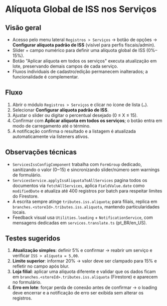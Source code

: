 # Alíquota Global de ISS nos Serviços

## Visão geral
- Acesso pelo menu lateral `Registros > Serviços` → botão de opções → **Configurar alíquota padrão de ISS** (visível para perfis fiscais/admin).
- Slider + campo numérico para definir uma alíquota global de ISS (0%–15%).
- Botão "Aplicar alíquota em todos os serviços" executa atualização em lote, preservando demais campos de cada serviço.
- Fluxos individuais de cadastro/edição permanecem inalterados; a funcionalidade é complementar.

## Fluxo
1. Abrir o módulo `Registros > Serviços` e clicar no ícone de lista (`…`).
2. Selecionar **Configurar alíquota padrão de ISS**.
3. Ajustar o slider ou digitar o percentual desejado (0 ≤ X ≤ 15).
4. Confirmar com **Aplicar alíquota em todos os serviços**; o botão entra em modo de carregamento até o término.
5. A notificação confirma o resultado e a listagem é atualizada automaticamente via listeners ativos.

## Observações técnicas
- `ServicesIssConfigComponent` trabalha com `FormGroup` dedicado, sanitizando o valor (0‒15) e sincronizando slider/número sem warnings de formulário.
- `ServicesService.applyIssAliquotaToAllServices` pagina todos os documentos via `fetchAllServices`, aplica `FieldValue.date` como `modifiedDate` e atualiza até 400 registros por batch para respeitar limites do Firestore.
- A escrita sempre atinge `tributes.iss.aliquota`; para filiais, replica em `branches.<storeId>.tributes.iss.aliquota`, mantendo particularidades locais.
- Feedback visual usa `Utilities.loading` + `NotificationService`, com mensagens dedicadas em `services.translate.ts` (pt_BR/en_US).

## Testes sugeridos
1. **Atualização simples**: definir 5% e confirmar → reabrir um serviço e verificar `ISS > alíquota = 5,00`.
2. **Limite superior**: informar 20% → valor deve ser clampado para 15% e refletir no campo após blur.
3. **Loja filial**: aplicar uma alíquota diferente e validar que os dados ficam em `branches.<storeId>.tributes.iss.aliquota` (Firestore) e aparecem no formulário.
4. **Erro em lote**: forçar perda de conexão antes de confirmar → o loading deve encerrar e a notificação de erro ser exibida sem alterar os registros.
